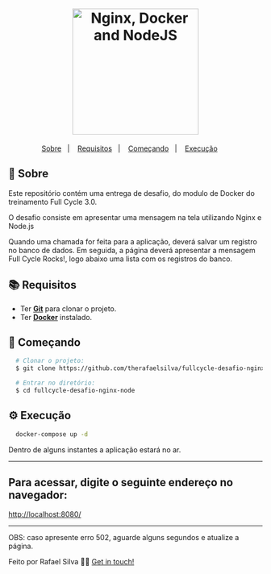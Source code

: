 <h1 align="center">
    <img alt="Nginx, Docker and NodeJS" src="https://ik.imagekit.io/wxjs8ddgsv/SQ4Qv3-8H_tTJL0Naic.jpg?updatedAt=1724629337909" width="250px" />
</h1>

<p align="center">
  <a href="#page_with_curl-sobre">Sobre</a>&nbsp;&nbsp;&nbsp;|&nbsp;&nbsp;&nbsp;
  <a href="#books-requisitos">Requisitos</a>&nbsp;&nbsp;&nbsp;|&nbsp;&nbsp;&nbsp;
  <a href="#rocket-começando">Começando</a>&nbsp;&nbsp;&nbsp;|&nbsp;&nbsp;&nbsp;
  <a href="#gear-execução">Execução</a>&nbsp;&nbsp;&nbsp;&nbsp;&nbsp;&nbsp;
</p>

## :page_with_curl: Sobre
Este repositório contém uma entrega de desafio, do modulo de Docker do treinamento Full Cycle 3.0.

O desafio consiste em apresentar uma mensagem na tela utilizando Nginx e Node.js

Quando uma chamada for feita para a aplicação, deverá salvar um registro no banco de dados. Em seguida, a página deverá apresentar a mensagem Full Cycle Rocks!, logo abaixo uma lista com os registros do banco.



## :books: Requisitos
- Ter [**Git**](https://git-scm.com/) para clonar o projeto.
- Ter [**Docker**](https://www.docker.com/) instalado.

## :rocket: Começando
``` bash
  # Clonar o projeto:
  $ git clone https://github.com/therafaelsilva/fullcycle-desafio-nginx-node fullcycle-desafio-nginx-node

  # Entrar no diretório:
  $ cd fullcycle-desafio-nginx-node
```

## :gear: Execução
```bash
  docker-compose up -d 
```

Dentro de alguns instantes a aplicação estará no ar.

---

## Para acessar, digite o seguinte endereço no navegador:

[http://localhost:8080/](http://localhost:8080/)

---

OBS: caso apresente erro 502, aguarde alguns segundos e atualize a página.




Feito por Rafael Silva 👋🏻 [Get in touch!](https://github.com/therafaelsilva)